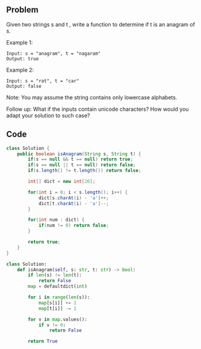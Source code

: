 ## Problem

Given two strings s and t , write a function to determine if t is an anagram of s.

Example 1:

```
Input: s = "anagram", t = "nagaram"
Output: true
```

Example 2:

```
Input: s = "rat", t = "car"
Output: false
```

Note:
You may assume the string contains only lowercase alphabets.

Follow up:
What if the inputs contain unicode characters? How would you adapt your solution to such case?

## Code

```java
class Solution {
    public boolean isAnagram(String s, String t) {
        if(s == null && t == null) return true;
        if(s == null || t == null) return false;
        if(s.length() != t.length()) return false;

        int[] dict = new int[26];

        for(int i = 0; i < s.length(); i++) {
            dict[s.charAt(i) - 'a']++;
            dict[t.charAt(i) - 'a']--;
        }

        for(int num : dict) {
            if(num != 0) return false;
        }

        return true;
    }
}
```

```python
class Solution:
    def isAnagram(self, s: str, t: str) -> bool:
        if len(s) != len(t):
            return False
        map = defaultdict(int)

        for i in range(len(s)):
            map[s[i]] += 1
            map[t[i]] -= 1

        for v in map.values():
            if v != 0:
                return False

        return True
```
